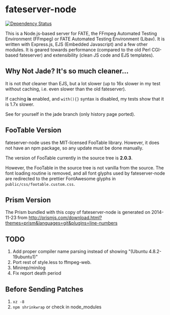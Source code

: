 fateserver-node
===============

[![Dependency Status](https://david-dm.org/TimothyGu/fateserver-node.png)](https://david-dm.org/TimothyGu/fateserver-node)

This is a Node.js-based server for FATE, the FFmpeg Automated Testing
Environment (FFmpeg) or FATE Automated Testing Environment (Libav). It is
written with Express.js, EJS (Embedded Javascript) and a few other modules. It
is geared towards performance (compared to the old Perl CGI-based fateserver)
and extensibility (clean JS code and EJS templates).

Why Not Jade? It's so much cleaner...
-------------------------------------

It is not *that* cleaner than EJS, but a lot slower (up to 16x slower in my
test without caching, i.e. even slower than the old fateserver).

If caching **is** enabled, and `with(){}` syntax is disabled, my tests show
that it is 1.7x slower.

See for yourself in the jade branch (only history page ported).

FooTable Version
----------------

fateserver-node uses the MIT-licensed FooTable library. However, it does not
have an npm package, so any update must be done manually.

The version of FooTable currently in the source tree is **2.0.3**.

However, the FooTable in the source tree is not vanilla from the source. The
font loading routine is removed, and all font glyphs used by fateserver-node
are redirected to the prettier FontAwesome glyphs in
`public/css/footable.custom.css`.

Prism Version
-------------

The Prism bundled with this copy of fateserver-node is generated on 2014-11-23
from http://prismjs.com/download.html?themes=prism&languages=git&plugins=line-numbers

TODO
----

1. Add proper compiler name parsing instead of showing
   "(Ubuntu 4.8.2-19ubuntu1)"
2. Port rest of style.less to ffmpeg-web.
3. Minirep/minilog
4. Fix report death period

Before Sending Patches
----------------------

1. `xz -8`
2. `npm shrinkwrap` or check in node_modules
